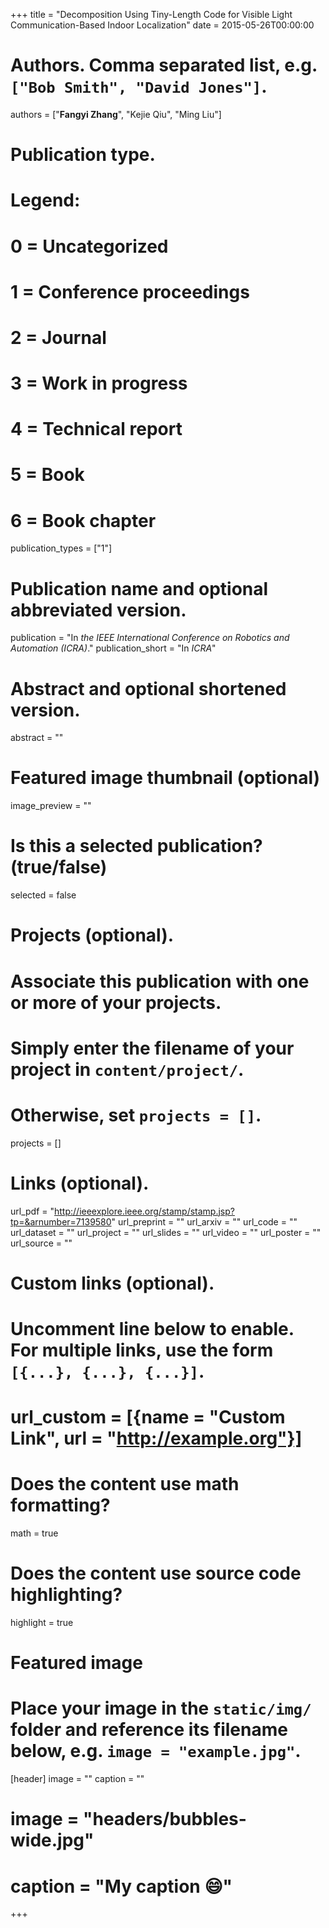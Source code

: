 +++
title = "Decomposition Using Tiny-Length Code for Visible Light Communication-Based Indoor Localization"
date = 2015-05-26T00:00:00

# Authors. Comma separated list, e.g. `["Bob Smith", "David Jones"]`.
authors = ["**Fangyi Zhang**", "Kejie Qiu", "Ming Liu"]

# Publication type.
# Legend:
# 0 = Uncategorized
# 1 = Conference proceedings
# 2 = Journal
# 3 = Work in progress
# 4 = Technical report
# 5 = Book
# 6 = Book chapter
publication_types = ["1"]

# Publication name and optional abbreviated version.
publication = "In *the IEEE International Conference on Robotics and Automation (ICRA)*."
publication_short = "In *ICRA*"

# Abstract and optional shortened version.
abstract = ""

# Featured image thumbnail (optional)
image_preview = ""

# Is this a selected publication? (true/false)
selected = false

# Projects (optional).
#   Associate this publication with one or more of your projects.
#   Simply enter the filename of your project in `content/project/`.
#   Otherwise, set `projects = []`.
projects = []

# Links (optional).
url_pdf = "http://ieeexplore.ieee.org/stamp/stamp.jsp?tp=&arnumber=7139580"
url_preprint = ""
url_arxiv = ""
url_code = ""
url_dataset = ""
url_project = ""
url_slides = ""
url_video = ""
url_poster = ""
url_source = ""

# Custom links (optional).
#   Uncomment line below to enable. For multiple links, use the form `[{...}, {...}, {...}]`.
# url_custom = [{name = "Custom Link", url = "http://example.org"}]

# Does the content use math formatting?
math = true

# Does the content use source code highlighting?
highlight = true

# Featured image
# Place your image in the `static/img/` folder and reference its filename below, e.g. `image = "example.jpg"`.
[header]
image = ""
caption = ""

# image = "headers/bubbles-wide.jpg"
# caption = "My caption :smile:"

+++

<!-- {{< youtube bVIw1DeuuYg >}} -->

<!-- More detail can easily be written here using *Markdown* and $\rm \LaTeX$ math code. -->
